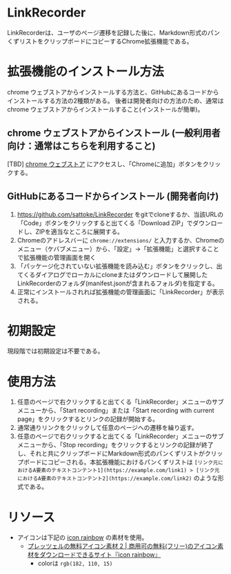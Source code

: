 # LinkRecorder

LinkRecorderは、ユーザのページ遷移を記録した後に、Markdown形式のパンくずリストをクリップボードにコピーするChrome拡張機能である。

# 拡張機能のインストール方法

chrome ウェブストアからインストールする方法と、GitHubにあるコードからインストールする方法の2種類がある。
後者は開発者向けの方法のため、通常はchrome ウェブストアからインストールすること(インストールが簡単)。

## chrome ウェブストアからインストール (一般利用者向け：通常はこちらを利用すること)

[TBD] [chrome ウェブストア](https://chrome.google.com/webstore/detail/xxxxxxxxxx) にアクセスし、「Chromeに追加」ボタンをクリックする。

## GitHubにあるコードからインストール (開発者向け)

1. https://github.com/sattoke/LinkRecorder をgitでcloneするか、当該URLの「Code」ボタンをクリックすると出てくる「Download ZIP」でダウンロードし、ZIPを適当なところに展開する。
1. Chromeのアドレスバーに `chrome://extensions/` と入力するか、Chromeのメニュー（ケバブメニュー）から、「設定」→「拡張機能」と選択することで拡張機能の管理画面を開く
1. 「パッケージ化されていない拡張機能を読み込む」ボタンをクリックし、出てくるダイアログでローカルにcloneまたはダウンロードして展開したLinkRecorderのフォルダ(manifest.jsonが含まれるフォルダ)を指定する。
1. 正常にインストールされれば拡張機能の管理画面に「LinkRecorder」が表示される。

# 初期設定

現段階では初期設定は不要である。

# 使用方法

1. 任意のページで右クリックすると出てくる「LinkRecorder」メニューのサブメニューから、「Start recording」または「Start recording with current page」をクリックするとリンクの記録が開始する。
1. 通常通りリンクをクリックして任意のページへの遷移を繰り返す。
1. 任意のページで右クリックすると出てくる「LinkRecorder」メニューのサブメニューから、「Stop recording」をクリックするとリンクの記録が終了し、それと共にクリップボードにMarkdown形式のパンくずリストがクリップボードにコピーされる。本拡張機能におけるパンくずリストは `[リンク元におけるA要素のテキストコンテント1](https://example.com/link1) > [リンク元におけるA要素のテキストコンテント2](https://example.com/link2)` のような形式である。

# リソース

- アイコンは下記の [icon rainbow](https://icon-rainbow.com/) の素材を使用。
  - [プレッツェルの無料アイコン素材 2 | 商用可の無料(フリー)のアイコン素材をダウンロードできるサイト『icon rainbow』](https://icon-rainbow.com/%e3%83%97%e3%83%ac%e3%83%83%e3%83%84%e3%82%a7%e3%83%ab%e3%81%ae%e7%84%a1%e6%96%99%e3%82%a2%e3%82%a4%e3%82%b3%e3%83%b3%e7%b4%a0%e6%9d%90-2/)
    - colorは `rgb(182, 110, 15)`
